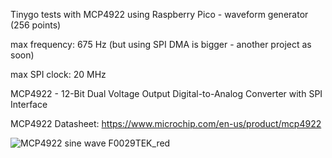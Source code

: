 
Tinygo tests with MCP4922 using Raspberry Pico - waveform generator (256 points)

max frequency: 675 Hz (but using SPI DMA is bigger - another project as soon)  

max SPI clock: 20 MHz 

MCP4922 - 12-Bit Dual Voltage Output Digital-to-Analog Converter with SPI Interface

MCP4922 Datasheet:
https://www.microchip.com/en-us/product/mcp4922



![MCP4922 sine wave F0029TEK_red](https://github.com/Gustavomurta/tinyGo_my_experiments/assets/4587366/0b8a37f9-ebf7-4a92-ac07-141e25900fae)
